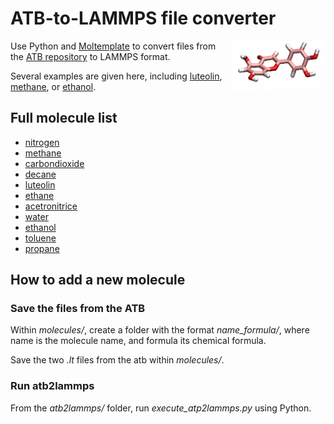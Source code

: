 # ATB-to-LAMMPS file converter

<a href="webp">
  <img src="molecules/luteolin_C15H10O6/luoteolin.webp" align="right" width="30%"/>
</a>

Use Python and [Moltemplate](https://www.moltemplate.org/) to convert 
files from the [ATB repository](https://atb.uq.edu.au/) to LAMMPS format. 

Several examples are given here, including [luteolin](molecules/luteolin_C15H10O6/),
[methane](molecules/methane_CH4), or [ethanol](molecules/ethanol_C2H5OH). 

## Full molecule list

- [nitrogen](molecules/nitrogen_N2)
- [methane](molecules/methane_CH4)
- [carbondioxide](molecules/carbondioxide_CO2)
- [decane](molecules/decane_C10H22)
- [luteolin](molecules/luteolin_C15H10O6)
- [ethane](molecules/ethane_C2H6)
- [acetronitrice](molecules/acetronitrice_C2H3N)
- [water](molecules/water_H2O)
- [ethanol](molecules/ethanol_C2H5OH)
- [toluene](molecules/toluene_C7H8)
- [propane](molecules/propane_C3H8)

## How to add a new molecule

### Save the files from the ATB

Within *molecules/*, create a folder with the format *name_formula/*, 
where name is the molecule name, and formula its chemical formula.

Save the two *.lt* files from the atb within *molecules/*.

### Run atb2lammps

From the *atb2lammps/* folder, run *execute_atp2lammps.py* using Python.
